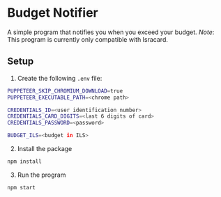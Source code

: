# Budget Notifier

A simple program that notifies you when you exceed your budget.
_Note_: This program is currently only compatible with Isracard.

## Setup

1. Create the following `.env` file:

```bash
PUPPETEER_SKIP_CHROMIUM_DOWNLOAD=true
PUPPETEER_EXECUTABLE_PATH=<chrome path>

CREDENTIALS_ID=<user identification number>
CREDENTIALS_CARD_DIGITS=<last 6 digits of card>
CREDENTIALS_PASSWORD=<password>

BUDGET_ILS=<budget in ILS>
```

2. Install the package

```bash
npm install
```

3. Run the program

```bash
npm start
```
